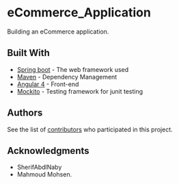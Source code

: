 # eCommerce_Application
Building an eCommerce application.

## Built With

* [Spring boot](https://projects.spring.io/spring-boot/) - The web framework used
* [Maven](https://maven.apache.org/) - Dependency Management
* [Angular 4](https://angular.io/) - Front-end
* [Mockito](http://site.mockito.org/) - Testing framework for junit testing

## Authors

See the list of [contributors](https://github.com/MustafaSaber/eCommerce_Application/graphs/contributors) who participated in this project.

## Acknowledgments

* SherifAbdlNaby
* Mahmoud Mohsen.
